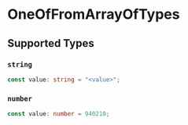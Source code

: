 # OneOfFromArrayOfTypes


## Supported Types

### `string`

```typescript
const value: string = "<value>";
```

### `number`

```typescript
const value: number = 940210;
```

